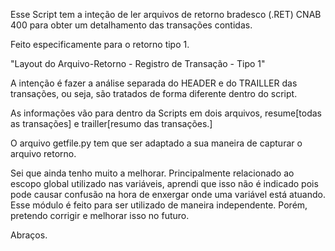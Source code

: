 
Esse Script tem a inteção de ler arquivos de retorno  bradesco (.RET) CNAB 400 para obter um detalhamento das transações contidas.

Feito especificamente para o retorno tipo 1.

"Layout do Arquivo-Retorno - Registro de Transação - Tipo 1"

A intenção é fazer a análise separada do HEADER e do TRAILLER das transações, ou seja, são tratados de forma diferente dentro do script.

As informações vão para dentro da Scripts em dois arquivos, resume[todas as transações] e trailler[resumo das transações.] 

O arquivo getfile.py tem que ser adaptado a sua maneira de capturar o arquivo retorno.

Sei que ainda tenho muito a melhorar. Principalmente relacionado ao escopo global utilizado nas variáveis, aprendi que isso não é indicado pois pode causar confusão na hora de enxergar onde uma variável está atuando. Esse módulo é feito para ser utilizado de maneira independente. Porém, pretendo corrigir e melhorar isso no futuro. 

Abraços.



